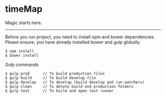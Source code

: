 # timeMap

Magic starts here.

-----

Before you run project, you need to install npm and bower dependencies.
Please ensure, you have already installed bower and gulp globally.
```
$ npm install
$ bower install
```

Gulp commands
```
$ gulp prod      // To build production files
$ gulp build     // To build develop file
$ gulp develop   // To develop (build develop and run watchers)
$ gulp clean     // To delete build and production folders
$ gulp test      // To build and open test runner
```
